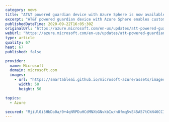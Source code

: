```yaml
---
category: news
title: "AT&T powered guardian device with Azure Sphere is now available"
excerpt: "AT&T powered guardian device with Azure Sphere enables customers to securely connect their devices via AT&T’s cellular network. "
publishedDateTime: 2020-09-22T16:05:30Z
originalUrl: "https://azure.microsoft.com/en-us/updates/att-powered-guardian-device-for-azure-sphere-is-now-generally-available/"
webUrl: "https://azure.microsoft.com/en-us/updates/att-powered-guardian-device-for-azure-sphere-is-now-generally-available/"
type: article
quality: 67
heat: 67
published: false

provider:
  name: Microsoft
  domain: microsoft.com
  images:
    - url: "https://smartableai.github.io/microsoft-azure/assets/images/organizations/microsoft.com-50x50.jpg"
      width: 50
      height: 50

topics:
  - Azure

secured: "MjiUl0i5HbDa0a/0+4qNRPDuHCdMNXbGNvkbIw/n8fmq5vE45A57tCkN46CC129rdkSVelO0lKnrIlT+46q/7sPiACdyIcELUJMnSuKyfReNSTx7NeBAbq3+g06EZiAoqM3d85vSvONVRLqJvTARp58Ww53XnFaBfRxRpfBuWab9qTS0Ih4ioci3DoQdM6ZmbiyIVDczZ7T8dnRt93ZXxvxiElJH5/vOBbqFI71kt/lC+3jVOt9K2q6eWt8P2br2IEKwqd4kz56UbHdsUlxf8bZhy01Q0ySG71T9kAvUs+kWukWjmBSiGVE0Z9svG/mLiQmWrTUiMR0/2NjaXSdcYgeRNmmXemqQtukbZb3iWbI=;TCc9Qyxv04MuFVcWIZNywQ=="
---
```


